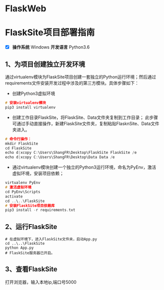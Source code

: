 # FlaskWeb

# FlaskSite项目部署指南

- [x] **操作系统** Windows  **开发语言**  Python3.6 

## 1、为项目创建独立开发环境

通过virtualenv模块为FlaskSite项目创建一套独立的Python运行环境；然后通过requirements文件安装开发过程中涉及的第三方模块。具体步骤如下：

- 创建Python3虚拟环境 

```c
# 安装virtualenv模块
pip3 install virtualenv 
```

- 创建工作目录FlaskSite，将FlaskSite、Data文件夹复制到工作目录； 此步骤可通过手动直接操作，新建FlaskSite文件夹，复制粘贴FlasknSite、Data文件夹进入。
```c
# 命令行操作：
mkdir FlaskSite
cd FlaskSite
echo d|xcopy C:\Users\ShangFR\Desktop\FlaskSite FlaskSite /e
echo d|xcopy C:\Users\ShangFR\Desktop\Data Data /e
```

- 通过virtualenv模块创建一个独立的Python3运行环境，命名为PyEnv，激活虚拟环境，安装项目依赖；
```c
virtualenv PyEnv
# 激活虚拟环境
cd PyEnv\Scripts
activate
cd ..\..\FlaskSite
# 安装FlaskSite项目依赖库
pip3 install -r requirements.txt
```
## 2、运行FlaskSite

```
# 在虚拟环境下，进入FlaskSite文件夹，启动App.py
cd ..\..\FlaskSite
python App.py
# FlaskSite服务器已开启。 
```

## 3、查看FlaskSite      

打开浏览器，输入本地ip,端口号5000



